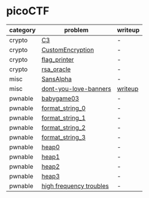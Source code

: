 # picoCTF

category | problem | writeup
--- | --- | ---
crypto | [C3](crypto/C3) | -
crypto | [CustomEncryption](crypto/CustomEncryption) | -
crypto | [flag_printer](crypto/flag_printer) | -
crypto | [rsa_oracle](crypto/rsa_oracle) | -
misc | [SansAlpha](misc/SansAlpha) | -
misc | [dont-you-love-banners](misc/dont-you-love-banners) | [writeup](misc/dont-you-love-banners/writeup.md)
pwnable | [babygame03](pwnable/babygame03) | -
pwnable | [format_string_0](pwnable/format_string_0) | -
pwnable | [format_string_1](pwnable/format_string_1) | -
pwnable | [format_string_2](pwnable/format_string_2) | -
pwnable | [format_string_3](pwnable/format_string_3) | -
pwnable | [heap0](pwnable/heap0) | -
pwnable | [heap1](pwnable/heap1) | -
pwnable | [heap2](pwnable/heap2) | -
pwnable | [heap3](pwnable/heap3) | -
pwnable | [high frequency troubles](pwnable/high%20frequency%20troubles) | -
